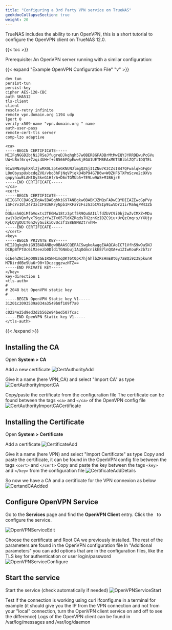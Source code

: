 ```yaml
---
title: "Configuring a 3rd Party VPN service on TrueNAS"
geekdocCollapseSection: true
weight: 20
---
```


TrueNAS includes the ability to run OpenVPN, this is a short tutorial to configure the OpenVPN client on TrueNAS 12.0.


{{< toc >}}

Prerequisite: An OpenVPN server running with a similar configuration:

{{< expand "Example OpenVPN Configuration File" "v" >}}
```
dev tun
persist-tun
persist-key
cipher AES-128-CBC
auth SHA512
tls-client
client
resolv-retry infinite
remote vpn.domain.org 1194 udp
lport 0
verify-x509-name "vpn.domain.org " name
auth-user-pass
remote-cert-tls server
comp-lzo adaptive

<ca>
-----BEGIN CERTIFICATE-----
MIIFgNGGD2bjNiJRSeJfugreDJkqhgh57w0BER8GFADBrMtMwEQYJYRRDEwuPcGVu
UW+LBmf6rq+7zqi4UH+f+zB566FOpEwwSjEGA1UETMBEAxMKT3BlblZQTi1DQTEL
...
9Iw5MNx9phXRlZjwMX0L3pteGKNUNJlmgQZSjI1ZNw7K3CZsIB47QFwalqkGFqGr
L0nObyspUxbcdqZVO/vbo3hFjNqVPjqkO4bP94G7D6w+W0ZHF6TXPmScvo2c9XVs
qnpyhawELAHtDy3keG1Hf/A+D6nTGMUb5+7E9Lw9WS+M1B6jrE
-----END CERTIFICATE-----
</ca>
<cert>
-----BEGIN CERTIFICATE-----
MIIGGTCCBAGgIBgAwIBABqhkiG9TANBgkw0BABKJZMQsFADwEQYDIEAZEwcGpPVy
iSFcYvI0l24r3zcIF836KryNpb1FKFaYzFszG3bCVSIp9LwVDrz1irMahq/W43Zb
...
D3kash6QiMfbVoxts2TEGMw18tz3ptf5R9QuGAILlfdZbVC9i0hj2wZvIMXZ+MDu
zwjY8zVQnfyxT9gc2rYwZTx057ldXZRqds7H2znKzIDZC9iu+UrQzCmq+s/YXUjy
KyLQVgOUIT6n2vyGuikiOvUczf1S8E8MBZtrvhM=
-----END CERTIFICATE-----
</cert>
<key>
-----BEGIN PRIVATE KEY-----
MIIJQgkqhkiG9IBADANBgw0BAASCQEFACSwgkoAwggEAAQCAoIC71VfhS9wOaSNJ
DCBpBfPtUc6iMzeezb0Dld1TGNmbujIAqOdmcnikE87lnQXA+w1ZIwKouFx2b7zr
...
6IEehZNciHpOU8zGE1RSNH1mqQKT6t0pK7hjGhlbZRsHmE8tGy7aBQi9z38pkunR
M7Dird0Be9Ua6r90+lDczcggzwzHTZ==
-----END PRIVATE KEY-----
</key>
key-direction 1
<tls-auth>
#
# 2048 bit OpenVPN static key
#
-----BEGIN OpenVPN Static key V1-----
31201c2093539a034a3549b8f109f7a0
...
c0224e25d9ed3d2b562e94bed507fcac
-----END OpenVPN Static key V1-----
</tls-auth>
```
{{< /expand >}}


## Installing the CA

Open **System > CA**

Add a new certificate
![CertAuthorityAdd](/images/UserProvided/CertAuthorityAdd.png "Cert Authority Add")


Give it a name (here VPN_CA) and select "Import CA" as type
![CertAuthorityImportCA](/images/UserProvided/CertAuthorityImportCA.png "Cert Authority Import CA")


Copy/paste the certificate from the configuration file
The certificate can be found between the tags `<ca>` and `</ca>` of the OpenVPN config file
![CertAuthorityImportCACertificate](/images/UserProvided/CertAuthorityImportCACertificate.png "Cert Authority Import CA Certificate")


## Installing the Certificate

Open **System > Certificate**

Add a certificate
![CertificateAdd](/images/UserProvided/CertificateAdd.png "Certificate Add")


Give it a name (here VPN) and select "Import Certificate" as type
Copy and paste the certificate, it can be found in the OpenVPN config file between the tags `<cert>` and `</cert>`
Copy and paste the key between the tags `<key>` and `</key>` from the configuration file
![CertificateAddDetails](/images/UserProvided/CertificateAddDetails.png "Certificate Add Details")


So now we have a CA and a certificate for the VPN connexion as below
![CertandCAAdded](/images/UserProvided/CertandCAAdded.png "Cert and CA Added")


## Configure OpenVPN Service

Go to the **Services** page and find the **OpenVPN Client** entry.
Click the <i class="fa fa-pencil" aria-hidden="true" title="Configure"></i>&nbsp; to configure the service.

![OpenVPNServiceEdit](/images/UserProvided/OpenVPNServiceEdit.png "OpenVPN Service Edit")


Choose the certificate and Root CA we previously installed.
The rest of the parameters are found in the OpenVPN configuration file
In "Additional parameters" you can add options that are in the configuration files, like the TLS key for authentication or user login/password
![OpenVPNServiceConfigure](/images/UserProvided/OpenVPNServiceConfigure.png "OpenVPN Service Configure")

## Start the service

Start the service (check automatically if needed)
![OpenVPNServiceStart](/images/UserProvided/OpenVPNServiceStart.png "OpenVPN Service Start")


Test if the connection is working using curl ifconfig.me in a terminal for example (it should give you the IP from the VPN connection and not from your "local" connection, turn the OpenVPN client service on and off to see the difference)
Logs of the OpenVPN client can be found in <file>/var/log/messages</file> and <file>/var/log/daemon</file>


